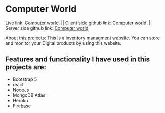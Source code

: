# Computer World

Live link: [Computer world](https://computer-world-c827d.web.app). ||
Client side github link: [Computer world](https://github.com/ProgrammingHeroWC4/warehouse-management-client-side-dmshikder). ||
Server side github link: [Computer world](https://github.com/ProgrammingHeroWC4/warehouse-management-server-side-dmshikder).

About this projects: This is a inventory managment website. You can store and monitor your Digital products by using this website.

## Features and functionality I have used in this projects are:

- Bootstrap 5
- react
- NodeJs
- MongoDB Atlas
- Heroku
- Firebase
